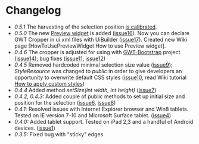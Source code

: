 # Changelog

 * *0.5.1* The harvesting of the selection position [is calibrated](http://code.google.com/p/gwt-cropper/issues/detail?id=18).
 * *0.5.0* The new [Preview widget](http://wiki.gwt-cropper.googlecode.com/hg/apidocs/com/google/code/gwt/crop/client/GWTCropperPreview.html) is added ([issue16](http://code.google.com/p/gwt-cropper/issues/detail?id=16)). Now you can declare GWT Cropper in ui.xml files with UiBuilder ([issue17](http://code.google.com/p/gwt-cropper/issues/detail?id=17)). Created new Wiki page [HowToUsePreviewWidget How to use Preview widget].
 * *0.4.6* The cropper is adjusted for using with [GWT-Bootstrap](http://gwtbootstrap.github.io) project ([issue14](http://code.google.com/p/gwt-cropper/issues/detail?id=14)); bug fixes ([issue11](http://code.google.com/p/gwt-cropper/issues/detail?id=11), [issue12](http://code.google.com/p/gwt-cropper/issues/detail?id=12))
 * *0.4.5* Removed hardcoded minimal selection size value ([issue9](http://code.google.com/p/gwt-cropper/issues/detail?id=9)); _StyleResource_ was changed to *public* in order to give developers an opportunity to overwrite default CSS styles ([issue10](http://code.google.com/p/gwt-cropper/issues/detail?id=10), read Wiki tutorial [How to apply custom styles](http://code.google.com/p/gwt-cropper/wiki/Styling)) 
 * *0.4.4* Added method _setSize(int width, int height)_ ([issue7](http://code.google.com/p/gwt-cropper/issues/detail?id=7))
 * *0.4.2, 0.4.3:* Added couple of public methods to set up initial size and position for the selection ([issue6](https://code.google.com/p/gwt-cropper/issues/detail?id=6), [issue8](http://code.google.com/p/gwt-cropper/issues/detail?id=8))
 * *0.4.1:* Resolved issues with Internet Explorer browser and Win8 tablets. Tested on IE version 7-10 and Microsoft Surface tablet. ([issue4](http://code.google.com/p/gwt-cropper/issues/detail?id=4))
 * *0.4.0:* Added tablet support. Tested on iPad 2,3 and a handful of Android devices. ([issue1](http://code.google.com/p/gwt-cropper/issues/detail?id=1))
 * *0.3.5:* Fixed bug with "sticky" edges
